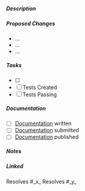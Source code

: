##### Description

<!-- Toss a coin to your reviewer; leave a description  -->

##### Proposed Changes

  - ...
  - ...
  - ...

##### Tasks

  - [ ] <!-- Add draft tasks here -->
  - [ ] Tests Created <!-- If applicable -->
  - [ ] Tests Passing

##### Documentation

  - [ ] [Documentation]() written
  - [ ] [Documentation](https://github.com/AetherInteractiveLtd/docs) submitted
  - [ ] [Documentation](https://github.com/AetherInteractiveLtd/docs) published <!-- If applicable, please make sure to create documentation.  -->

<!-- When your documentation is done, **PLEASE LEAVE IT HERE** -->

##### Notes

<!-- "I'm only expecting a review on X and Y right now, not Z." -->
<!-- NOTE THAT IF YOU'RE NOT READY FOR ANY REVIEW, THIS SHOULD BE A DRAFT PR -->

##### Linked

Resolves #\_x_ <!-- OPTIONAL -->
Resolves #\_y_ <!-- OPTIONAL -->